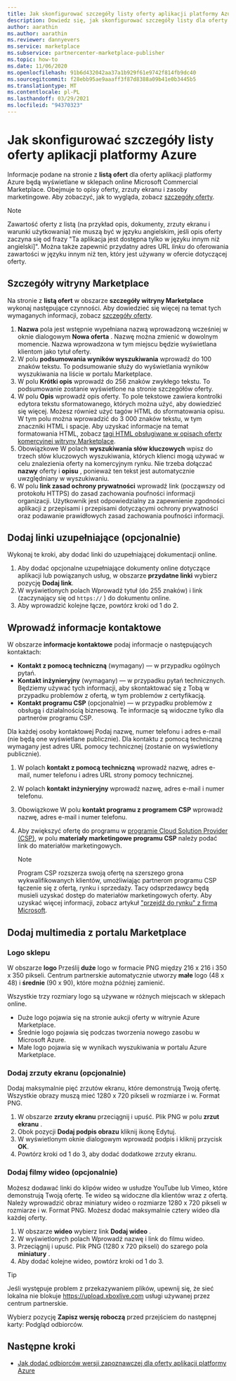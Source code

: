 ```yaml
---
title: Jak skonfigurować szczegóły listy oferty aplikacji platformy Azure
description: Dowiedz się, jak skonfigurować szczegóły listy dla oferty aplikacji platformy Azure w centrum partnerskim.
author: aarathin
ms.author: aarathin
ms.reviewer: dannyevers
ms.service: marketplace
ms.subservice: partnercenter-marketplace-publisher
ms.topic: how-to
ms.date: 11/06/2020
ms.openlocfilehash: 91b6d432042aa37a1b929f61e9742f814fb9dc40
ms.sourcegitcommit: f28ebb95ae9aaaff3f87d8388a09b41e0b3445b5
ms.translationtype: MT
ms.contentlocale: pl-PL
ms.lasthandoff: 03/29/2021
ms.locfileid: "94370323"
---
```

# <a name="how-to-configure-your-azure-application-offer-listing-details"></a>Jak skonfigurować szczegóły listy oferty aplikacji platformy Azure

Informacje podane na stronie z **listą ofert** dla oferty aplikacji platformy Azure będą wyświetlane w sklepach online Microsoft Commercial Marketplace. Obejmuje to opisy oferty, zrzuty ekranu i zasoby marketingowe. Aby zobaczyć, jak to wygląda, zobacz [szczegóły oferty](plan-azure-application-offer.md#offer-listing-details).

> [!NOTE]
> Zawartość oferty z listą (na przykład opis, dokumenty, zrzuty ekranu i warunki użytkowania) nie muszą być w języku angielskim, jeśli opis oferty zaczyna się od frazy "Ta aplikacja jest dostępna tylko w języku innym niż angielski]". Można także zapewnić przydatny adres URL _linku_ do oferowania zawartości w języku innym niż ten, który jest używany w ofercie dotyczącej oferty.

## <a name="marketplace-details"></a>Szczegóły witryny Marketplace

Na stronie z **listą ofert** w obszarze **szczegóły witryny Marketplace** wykonaj następujące czynności. Aby dowiedzieć się więcej na temat tych wymaganych informacji, zobacz [szczegóły oferty](plan-azure-application-offer.md#offer-listing-details).

1. **Nazwa** pola jest wstępnie wypełniana nazwą wprowadzoną wcześniej w oknie dialogowym **Nowa oferta** . Nazwę można zmienić w dowolnym momencie. Nazwa wprowadzona w tym miejscu będzie wyświetlana klientom jako tytuł oferty.
1. W polu **podsumowania wyników wyszukiwania** wprowadź do 100 znaków tekstu. To podsumowanie służy do wyświetlania wyników wyszukiwania na liście w portalu Marketplace.
1. W polu **Krótki opis** wprowadź do 256 znaków zwykłego tekstu. To podsumowanie zostanie wyświetlone na stronie szczegółów oferty.
1. W polu **Opis** wprowadź opis oferty. To pole tekstowe zawiera kontrolki edytora tekstu sformatowanego, których można użyć, aby dowiedzieć się więcej. Możesz również użyć tagów HTML do sformatowania opisu. W tym polu można wprowadzić do 3 000 znaków tekstu, w tym znaczniki HTML i spacje. Aby uzyskać informacje na temat formatowania HTML, zobacz [tagi HTML obsługiwane w opisach oferty komercyjnej witryny Marketplace](supported-html-tags.md).
1. Obowiązkowe W polach **wyszukiwania słów kluczowych** wpisz do trzech słów kluczowych wyszukiwania, których klienci mogą używać w celu znalezienia oferty na komercyjnym rynku. Nie trzeba dołączać **nazwy** oferty i **opisu** , ponieważ ten tekst jest automatycznie uwzględniany w wyszukiwaniu.
1. W polu **link zasad ochrony prywatności** wprowadź link (począwszy od protokołu HTTPS) do zasad zachowania poufności informacji organizacji. Użytkownik jest odpowiedzialny za zapewnienie zgodności aplikacji z przepisami i przepisami dotyczącymi ochrony prywatności oraz podawanie prawidłowych zasad zachowania poufności informacji.

## <a name="add-supplemental-links-optional"></a>Dodaj linki uzupełniające (opcjonalnie)

Wykonaj te kroki, aby dodać linki do uzupełniającej dokumentacji online.

1. Aby dodać opcjonalne uzupełniające dokumenty online dotyczące aplikacji lub powiązanych usług, w obszarze **przydatne linki** wybierz pozycję **Dodaj link**.
1. W wyświetlonych polach Wprowadź tytuł (do 255 znaków) i link (zaczynający się od `https://` ) do dokumentu online.
1. Aby wprowadzić kolejne łącze, powtórz kroki od 1 do 2.

## <a name="enter-your-contact-information"></a>Wprowadź informacje kontaktowe

W obszarze **informacje kontaktowe** podaj informacje o następujących kontaktach:

- **Kontakt z pomocą techniczną** (wymagany) — w przypadku ogólnych pytań.
- **Kontakt inżynieryjny** (wymagany) — w przypadku pytań technicznych. Będziemy używać tych informacji, aby skontaktować się z Tobą w przypadku problemów z ofertą, w tym problemów z certyfikacją.
- **Kontakt programu CSP** (opcjonalnie) — w przypadku problemów z obsługą i działalnością biznesową. Te informacje są widoczne tylko dla partnerów programu CSP.

Dla każdej osoby kontaktowej Podaj nazwę, numer telefonu i adres e-mail (nie będą one wyświetlane publicznie). Dla kontaktu z pomocą techniczną wymagany jest adres URL pomocy technicznej (zostanie on wyświetlony publicznie).

1. W polach **kontakt z pomocą techniczną** wprowadź nazwę, adres e-mail, numer telefonu i adres URL strony pomocy technicznej.
1. W polach **kontakt inżynieryjny** wprowadź nazwę, adres e-mail i numer telefonu.
1. Obowiązkowe W polu **kontakt programu z programem CSP** wprowadź nazwę, adres e-mail i numer telefonu.
1. Aby zwiększyć ofertę do programu w [programie Cloud Solution Provider (CSP)](cloud-solution-providers.md), w polu **materiały marketingowe programu CSP** należy podać link do materiałów marketingowych.

    > [!NOTE]
    > Program CSP rozszerza swoją ofertę na szerszego grona wykwalifikowanych klientów, umożliwiając partnerom programu CSP łączenie się z ofertą, rynku i sprzedaży. Tacy odsprzedawcy będą musieli uzyskać dostęp do materiałów marketingowych oferty. Aby uzyskać więcej informacji, zobacz artykuł ["przejdź do rynku" z firmą Microsoft](https://partner.microsoft.com/reach-customers/gtm).

## <a name="add-marketplace-media"></a>Dodaj multimedia z portalu Marketplace

### <a name="store-logos"></a>Logo sklepu

W obszarze **logo** Prześlij **duże** logo w formacie PNG między 216 x 216 i 350 x 350 pikseli. Centrum partnerskie automatycznie utworzy **małe** logo (48 x 48) i **średnie** (90 x 90), które można później zamienić.

Wszystkie trzy rozmiary logo są używane w różnych miejscach w sklepach online.

- Duże logo pojawia się na stronie aukcji oferty w witrynie Azure Marketplace.
- Średnie logo pojawia się podczas tworzenia nowego zasobu w Microsoft Azure.
- Małe logo pojawia się w wynikach wyszukiwania w portalu Azure Marketplace.

### <a name="add-screenshots-optional"></a>Dodaj zrzuty ekranu (opcjonalnie)

Dodaj maksymalnie pięć zrzutów ekranu, które demonstrują Twoją ofertę. Wszystkie obrazy muszą mieć 1280 x 720 pikseli w rozmiarze i w. Format PNG.

1. W obszarze **zrzuty ekranu** przeciągnij i upuść. Plik PNG w polu **zrzut ekranu** .
1. Obok pozycji **Dodaj podpis obrazu** kliknij ikonę Edytuj.
1. W wyświetlonym oknie dialogowym wprowadź podpis i kliknij przycisk **OK**.
1. Powtórz kroki od 1 do 3, aby dodać dodatkowe zrzuty ekranu.

### <a name="add-videos-optional"></a>Dodaj filmy wideo (opcjonalnie)

Możesz dodawać linki do klipów wideo w usłudze YouTube lub Vimeo, które demonstrują Twoją ofertę. Te wideo są widoczne dla klientów wraz z ofertą. Należy wprowadzić obraz miniatury wideo o rozmiarze 1280 x 720 pikseli w rozmiarze i w. Format PNG. Możesz dodać maksymalnie cztery wideo dla każdej oferty.

1. W obszarze **wideo** wybierz link **Dodaj wideo** .
1. W wyświetlonych polach Wprowadź nazwę i link do filmu wideo.
1. Przeciągnij i upuść. Plik PNG (1280 x 720 pikseli) do szarego pola **miniatury** .
1. Aby dodać kolejne wideo, powtórz kroki od 1 do 3.

> [!TIP]
> Jeśli występuje problem z przekazywaniem plików, upewnij się, że sieć lokalna nie blokuje https://upload.xboxlive.com usługi używanej przez centrum partnerskie.

Wybierz pozycję **Zapisz wersję roboczą** przed przejściem do następnej karty: Podgląd odbiorców.

## <a name="next-steps"></a>Następne kroki

- [Jak dodać odbiorców wersji zapoznawczej dla oferty aplikacji platformy Azure](create-new-azure-apps-offer-preview.md)

